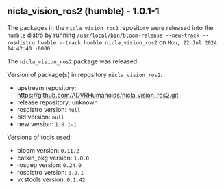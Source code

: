 ## nicla_vision_ros2 (humble) - 1.0.1-1

The packages in the `nicla_vision_ros2` repository were released into the `humble` distro by running `/usr/local/bin/bloom-release --new-track --rosdistro humble --track humble nicla_vision_ros2` on `Mon, 22 Jul 2024 14:42:40 -0000`

The `nicla_vision_ros2` package was released.

Version of package(s) in repository `nicla_vision_ros2`:

- upstream repository: https://github.com/ADVRHumanoids/nicla_vision_ros2.git
- release repository: unknown
- rosdistro version: `null`
- old version: `null`
- new version: `1.0.1-1`

Versions of tools used:

- bloom version: `0.11.2`
- catkin_pkg version: `1.0.0`
- rosdep version: `0.24.0`
- rosdistro version: `0.9.1`
- vcstools version: `0.1.42`


